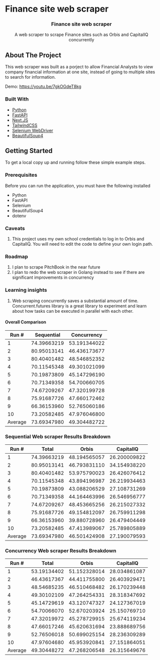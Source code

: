 # Finance site web scraper

<div id="top"></div>

<!-- PROJECT LOGO -->
<div align="center">
  <h3 align="center">Finance site web scraper</h3>

  <p align="center">
    A web scraper to scrape Finance sites such as Orbis and CapitalIQ concurrently
  </p>
</div>

<!-- ABOUT THE PROJECT -->
## About The Project

This web scraper was built as a porject to allow Financial Analysts to view company financial information at one site, instead of going to multiple sites to search for information.

Demo: https://youtu.be/7gkOGdeT8kg

### Built With
* [Python](https://www.python.org/)
* [FastAPI](https://fastapi.tiangolo.com/)
* [Next.JS](https://nextjs.org/)
* [TailwindCSS](https://tailwindcss.com/)
* [Selenium WebDriver](https://www.selenium.dev/) 
* [BeautifulSoup4](https://pypi.org/project/beautifulsoup4/)

<!-- GETTING STARTED -->
## Getting Started

To get a local copy up and running follow these simple example steps.

### Prerequisites

Before you can run the application, you must have the following installed

* Python
* FastAPI
* Selenium
* BeautifulSoup4
* dotenv

### Caveats
1. This project uses my own school credentials to log in to Orbis and CapitalIQ. You will need to edit the code to define your own login path.

### Roadmap
1. I plan to scrape PitchBook in the near future
2. I plan to redo the web scraper in Golang instead to see if there are significant improvements in concurrency

### Learning insights
1. Web scraping concurrently saves a substantial amount of time. Concurrent.futures library is a great library to experiment and learn about how tasks can be executed in parallel with each other.
#### Overall Comparison

| **Run #**|**Sequential**|**Concurrency**|
|----------|------------|-------------|
| 1        | 74.39663219| 53.191344022|
| 2        | 80.95013141| 46.436173677|
| 3        | 80.40401482| 48.546852352|
| 4        | 70.11545348| 49.301021099|
| 5        | 70.19873809| 45.147296190|
| 6        | 70.71349358| 54.700660705|
| 7        | 74.67209267| 47.320199728|
| 8        | 75.91687726| 47.660172462|
| 9        | 66.36153960| 52.765060186|
| 10       | 73.20582485| 47.976046800|
| Average  | 73.69347980| 49.304482722|

### Sequential Web scraper Results Breakdown
| **Run #**|**Total**|**Orbis**|**CapitalIQ**|
|----------|------------|-------------|-------------|
| 1        | 74.39663219| 48.194565057| 26.200009822|
| 2        | 80.95013141| 46.793831110| 34.154938220|
| 3        | 80.40401482| 53.975790023| 26.426076412|
| 4        | 70.11545348| 43.894196987| 26.219934463|
| 5        | 70.19873809| 43.088206529| 27.108731269|
| 6        | 70.71349358| 44.164463996| 26.546956777|
| 7        | 74.67209267| 48.453665256| 26.215027332|
| 8        | 75.91687726| 49.154812097| 26.759911298|
| 9        | 66.36153960| 39.880728960| 26.479404449|
| 10       | 73.20582485| 47.413989067| 25.789805889|
| Average  | 73.69347980| 46.501424908| 27.190079593|

### Concurrency Web scraper Results Breakdown
| **Run #**|**Total**|**Orbis**|**CapitalIQ**|
|----------|------------|-------------|-------------|
| 1        | 53.19134402| 51.152328014| 28.034861087|
| 2        | 46.43617367| 44.411755800| 26.403929471|
| 3        | 48.54685235| 46.510468482| 26.170239448|
| 4        | 49.30102109| 47.264254331| 28.318347692|
| 5        | 45.14729619| 43.120747327| 24.127367019|
| 6        | 54.70066070| 52.670203924| 25.150769710|
| 7        | 47.32019972| 45.278729915| 25.674119234|
| 8        | 47.66017246| 45.620631694| 23.888689756|
| 9        | 52.76506018| 50.699025154| 28.236309289|
| 10       | 47.97604680| 45.953920841| 27.151864051|
| Average  | 49.30448272| 47.268206548| 26.315649676|

   


